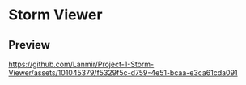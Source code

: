 # Storm Viewer
## Preview


https://github.com/Lanmir/Project-1-Storm-Viewer/assets/101045379/f5329f5c-d759-4e51-bcaa-e3ca61cda091

